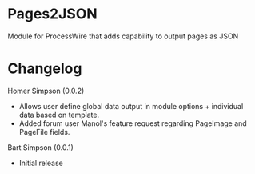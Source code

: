 # Pages2JSON
Module for ProcessWire that adds capability to output pages as JSON

# Changelog
Homer Simpson (0.0.2)
* Allows user define global data output in module options + individual data based on template.
* Added forum user Manol's feature request regarding PageImage and PageFile fields.

Bart Simpson (0.0.1)
* Initial release
